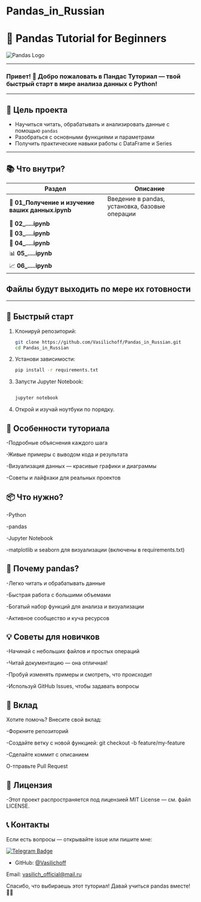 # Pandas_in_Russian

# 🚀 Pandas Tutorial for Beginners

![Pandas Logo](https://pandas.pydata.org/static/img/pandas_mark.svg)

---

### Привет! 👋 Добро пожаловать в **Пандас Туториал** — твой быстрый старт в мире анализа данных с Python!

---

## 🎯 Цель проекта

- Научиться читать, обрабатывать и анализировать данные с помощью `pandas`
- Разобраться с основными функциями и параметрами
- Получить практические навыки работы с DataFrame и Series

---

## 📚 Что внутри?

| Раздел                       | Описание                                    |
|-----------------------------|---------------------------------------------|
| 🐣 **01_Получение и изучение ваших данных.ipynb**        | Введение в pandas, установка, базовые операции |
| 📂 **02_.....ipynb** |  |
| 🧹 **03_.....ipynb**     |       |
| 🔄 **04_.....ipynb**    |      |
| 📊 **05_.....ipynb**     |      |
| 📈 **06_.....ipynb**|  |

## Файлы будут выходить по мере их готовности
---

## 🚀 Быстрый старт

1. Клонируй репозиторий:

   ```bash
   git clone https://github.com/Vasilichoff/Pandas_in_Russian.git
   cd Pandas_in_Russian

2. Установи зависимости:

   ```bash
   pip install -r requirements.txt


3. Запусти Jupyter Notebook:

   ```bash

   jupyter notebook

4. Открой и изучай ноутбуки по порядку.



## 🔧 Особенности туториала
-Подробные объяснения каждого шага

-Живые примеры с выводом кода и результата

-Визуализация данных — красивые графики и диаграммы

-Советы и лайфхаки для реальных проектов


## 📦 Что нужно?

-Python 

-pandas

-Jupyter Notebook 

-matplotlib и seaborn для визуализации (включены в requirements.txt)


## 🌟 Почему pandas?

-Легко читать и обрабатывать данные

-Быстрая работа с большими объемами

-Богатый набор функций для анализа и визуализации

-Активное сообщество и куча ресурсов


## 💡 Советы для новичков

-Начинай с небольших файлов и простых операций

-Читай документацию — она отличная!

-Пробуй изменять примеры и смотреть, что происходит

-Используй GitHub Issues, чтобы задавать вопросы


## 🙌 Вклад

Хотите помочь? Внесите свой вклад:

-Форкните репозиторий

-Создайте ветку с новой функцией: git checkout -b feature/my-feature

-Сделайте коммит с описанием

О-тправьте Pull Request


## 📝 Лицензия

-Этот проект распространяется под лицензией MIT License — см. файл LICENSE.


## 📞 Контакты

Если есть вопросы — открывайте issue или пишите мне:

<p align="left">
  <a href="https://t.me/vasilich_official" target="_blank">
    <img src="https://img.shields.io/badge/Telegram-Написать-blue?logo=telegram" alt="Telegram Badge"/>
  </a>
</p>

- GitHub: [@Vasilichoff](https://github.com/Vasilichoff)

Email: vasilich_official@mail.ru

Спасибо, что выбираешь этот туториал! Давай учиться pandas вместе! 🎉🐼
